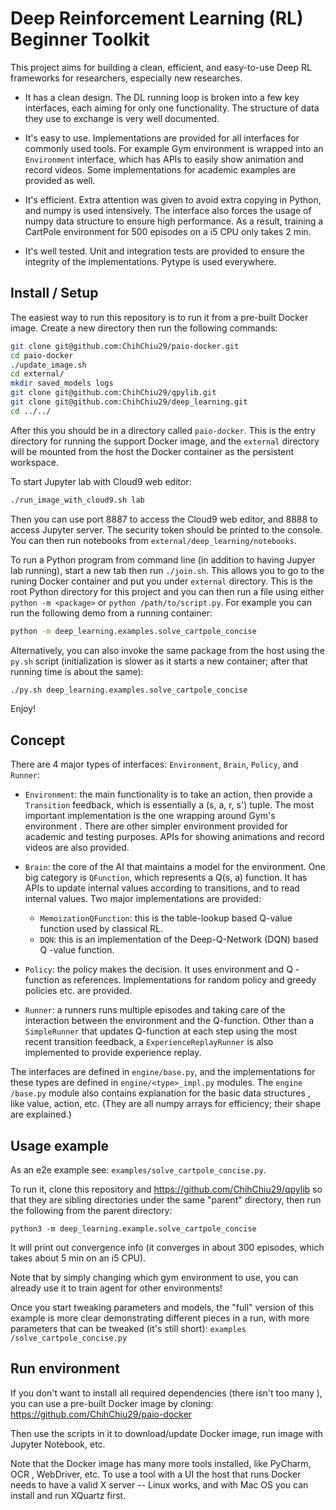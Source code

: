 # Deep Reinforcement Learning (RL) Beginner Toolkit

This project aims for building a clean, efficient, and easy-to-use Deep RL
frameworks for researchers, especially new researches.

* It has a clean design. The DL running loop is broken into a few key
  interfaces, each aiming for only one functionality. The structure of data
  they use to exchange is very well documented.

* It's easy to use. Implementations are provided for all interfaces for
  commonly used tools. For example Gym environment is wrapped into an
  `Environment` interface, which has APIs to easily show animation and
  record videos. Some implementations for academic examples are provided
  as well.

* It's efficient. Extra attention was given to avoid extra copying in Python,
  and numpy is used intensively. The interface also forces the usage of numpy
  data structure to ensure high performance. As a result, training a CartPole
  environment for 500 episodes on a i5 CPU only takes 2 min.

* It's well tested. Unit and integration tests are provided to ensure the
  integrity of the implementations. Pytype is used everywhere.

## Install / Setup

The easiest way to run this repository is to run it from a pre-built Docker
image. Create a new directory then run the following commands:

```bash
git clone git@github.com:ChihChiu29/paio-docker.git
cd paio-docker
./update_image.sh
cd external/
mkdir saved_models logs
git clone git@github.com:ChihChiu29/qpylib.git
git clone git@github.com:ChihChiu29/deep_learning.git
cd ../../
```

After this you should be in a directory called `paio-docker`. This is the
entry directory for running the support Docker image, and the `external`
directory will be mounted from the host the Docker container as the persistent
workspace.

To start Jupyter lab with Cloud9 web editor:

```bash
./run_image_with_cloud9.sh lab
```

Then you can use port 8887 to access the Cloud9 web editor, and 8888 to access
Jupyter server. The security token should be printed to the console. You can
then run notebooks from `external/deep_learning/notebooks`.

To run a Python program from command line (in addition to having Jupyer lab
running), start a new tab then run `./join.sh`. This allows you to go to the
runing Docker container and put you under `external` directory. This is the
root Python directory for this project and you can then run a file using
either `python -m <package>` or `python /path/to/script.py`. For example you
can run the following demo from a running container:

```bash
python -m deep_learning.examples.solve_cartpole_concise
```

Alternatively, you can also invoke the same package from the host using the
`py.sh` script (initialization is slower as it starts a new container; after
that running time is about the same):

```bash
./py.sh deep_learning.examples.solve_cartpole_concise
```

Enjoy!

## Concept

There are 4 major types of interfaces: `Environment`, `Brain`, `Policy`, and
 `Runner`:

* `Environment`: the main functionality is to take an action, then provide a
 `Transition` feedback, which is essentially a (s, a, r, s') tuple. The most
  important implementation is the one wrapping around Gym's environment
  . There are other simpler environment provided for academic and testing
   purposes. APIs for showing animations and record videos are also provided.

* `Brain`: the core of the AI that maintains a model for the environment. One
 big category is `QFunction`, which represents a Q(s, a) function. It has
  APIs to update internal values according to transitions, and to read
   internal values. Two major implementations are provided:
  - `MemoizationQFunction`: this is the table-lookup based Q-value function
   used by classical RL.
  - `DQN`: this is an implementation of the Deep-Q-Network (DQN) based Q
  -value function.

* `Policy`: the policy makes the decision. It uses environment and Q
-function as references. Implementations for random policy and greedy
 policies etc. are provided.

* `Runner`: a runners runs multiple episodes and taking care of the
 interaction between the environment and the Q-function. Other than a
  `SimpleRunner` that updates Q-function at each step using the most recent
   transition feedback, a `ExperienceReplayRunner` is also implemented to
    provide experience replay.

The interfaces are defined in `engine/base.py`, and the implementations for
 these types are defined in `engine/<type>_impl.py` modules. The `engine
 /base.py` module also contains explanation for the basic data structures
 , like value, action, etc. (They are all numpy arrays for efficiency; their
  shape are explained.)


## Usage example

As an e2e example see: `examples/solve_cartpole_concise.py`.

To run it, clone this repository and https://github.com/ChihChiu29/qpylib so
 that they are sibling directories under the same "parent" directory, then
  run the following from the parent directory:
```shell
python3 -m deep_learning.example.solve_cartpole_concise
```
It will print out convergence info (it converges in about 300 episodes, which
 takes about 5 min on an i5 CPU).

Note that by simply changing which gym environment to use, you can already
 use it to train agent for other environments!

Once you start tweaking parameters and models, the "full" version of this
 example is more clear demonstrating different pieces in a run, with more
  parameters that can be tweaked (it's still short): `examples
  /solve_cartpole_concise.py`


## Run environment

If you don't want to install all required dependencies (there isn't too many
), you can use a pre-built Docker image by cloning:
https://github.com/ChihChiu29/paio-docker

Then use the scripts in it to download/update Docker image, run image with
 Jupyter Notebook, etc.

Note that the Docker image has many more tools installed, like PyCharm, OCR
, WebDriver, etc. To use a tool with a UI the host that runs Docker needs to
 have a valid X server -- Linux works, and with Mac OS you can install and
  run XQuartz first.




